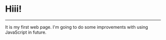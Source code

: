 # Hiii!
***
It is my first web page. I'm going to do some improvements with using JavaScript in future. 

